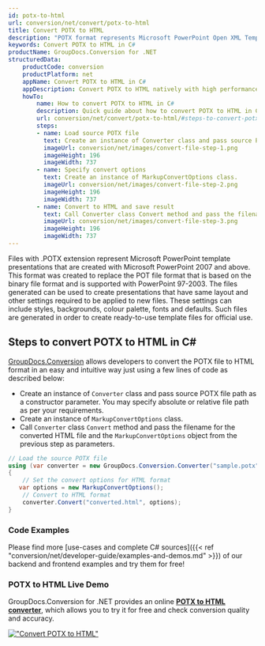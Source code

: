 ```yaml
---
id: potx-to-html
url: conversion/net/convert/potx-to-html
title: Convert POTX to HTML
description: "POTX format represents Microsoft PowerPoint Open XML Template with .potx extension. Learn how to convert POTX to HTML file programmatically in C# language using GroupDocs.Conversion for .NET library."
keywords: Convert POTX to HTML in C#
productName: GroupDocs.Conversion for .NET
structuredData:
    productCode: conversion
    productPlatform: net
    appName: Convert POTX to HTML in C#
    appDescription: Convert POTX to HTML natively with high performance using C# language and server side GroupDocs.Conversion for .NET APIs, without the use of any software like Microsoft or Open Office.
    howTo:
        name: How to convert POTX to HTML in C# 
        description: Quick guide about how to convert POTX to HTML in C# with high performance and accuracy.
        url: conversion/net/convert/potx-to-html/#steps-to-convert-potx-to-html-in-c
        steps:
        - name: Load source POTX file 
          text: Create an instance of Converter class and pass source POTX file path as a constructor parameter. You may specify absolute or relative file path as per your requirements. 
          imageUrl: conversion/net/images/convert-file-step-1.png
          imageHeight: 196
          imageWidth: 737
        - name: Specify convert options 
          text: Create an instance of MarkupConvertOptions class.
          imageUrl: conversion/net/images/convert-file-step-2.png
          imageHeight: 196
          imageWidth: 737
        - name: Convert to HTML and save result 
          text: Call Converter class Convert method and pass the filename for the converted HTML file and the MarkupConvertOptions object from the previous step as parameters.
          imageUrl: conversion/net/images/convert-file-step-3.png
          imageHeight: 196
          imageWidth: 737
---
```


Files with .POTX extension represent Microsoft PowerPoint template presentations that are created with Microsoft PowerPoint 2007 and above. This format was created to replace the POT file format that is based on the binary file format and is supported with PowerPoint 97-2003. The files generated can be used to create presentations that have same layout and other settings required to be applied to new files. These settings can include styles, backgrounds, colour palette, fonts and defaults. Such files are generated in order to create ready-to-use template files for official use.

## Steps to convert POTX to HTML in C#

[GroupDocs.Conversion](https://products.groupdocs.com/conversion/net) allows developers to convert the POTX file to HTML format in an easy and intuitive way just using a few lines of code as described below:

* Create an instance of `Converter` class and pass source POTX file path as a constructor parameter. You may specify absolute or relative file path as per your requirements. 
* Create an instance of `MarkupConvertOptions` class.
* Call `Converter` class `Convert` method and pass the filename for the converted HTML file and the `MarkupConvertOptions` object from the previous step as parameters.

```csharp
// Load the source POTX file
using (var converter = new GroupDocs.Conversion.Converter("sample.potx"))
{
    // Set the convert options for HTML format
   var options = new MarkupConvertOptions();
    // Convert to HTML format
    converter.Convert("converted.html", options);
}
```

### Code Examples

Please find more [use-cases and complete C# sources]({{< ref "conversion/net/developer-guide/examples-and-demos.md" >}}) of our backend and frontend examples and try them for free!

### POTX to HTML Live Demo

GroupDocs.Conversion for .NET provides an online [**POTX to HTML converter**](https://products.groupdocs.app/conversion/potx-to-html), which allows you to try it for free and check conversion quality and accuracy.

[!["Convert POTX to HTML"](conversion/net/images/convert-to-html/convert-potx-to-html.png)](https://products.groupdocs.app/conversion/potx-to-html)